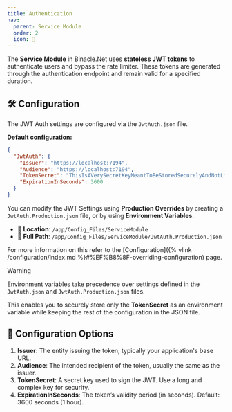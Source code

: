 ```yaml
---
title: Authentication
nav:
  parent: Service Module
  order: 2
  icon: 🔐
---
```


The **Service Module** in Binacle.Net uses **stateless JWT tokens** to authenticate users and bypass the rate limiter. These tokens are generated through the authentication endpoint and remain valid for a specified duration.


## 🛠️ Configuration
The JWT Auth settings are configured via the `JwtAuth.json` file.

**Default configuration:**
```json
﻿{
  "JwtAuth": {
    "Issuer": "https://localhost:7194",
    "Audience": "https://localhost:7194",
    "TokenSecret": "ThisIsAVerySecretKeyMeantToBeStoredSecurelyAndNotLikeThisSoPleaseChangeIt",
    "ExpirationInSeconds": 3600
  }
}
```

You can modify the JWT Settings using **Production Overrides** by creating a `JwtAuth.Production.json` file, or by using **Environment Variables**.
- 📁 **Location**: `/app/Config_Files/ServiceModule`
- 📌 **Full Path**: `/app/Config_Files/ServiceModule/JwtAuth.Production.json`

For more information on this refer to the [Configuration]({% vlink /configuration/index.md %}#%EF%B8%8F-overriding-configuration) page.

> [!Warning]
>
> Environment variables take precedence over settings defined in the `JwtAuth.json` and `JwtAuth.Production.json` files.
>
> This enables you to securely store only the **TokenSecret** as an environment variable while keeping the rest of the configuration in the JSON file.


## 🔧 Configuration Options
1. **Issuer**: The entity issuing the token, typically your application's base URL.
2. **Audience**: The intended recipient of the token, usually the same as the issuer.
3. **TokenSecret**: A secret key used to sign the JWT. Use a long and complex key for security.
4. **ExpirationInSeconds**: The token’s validity period (in seconds). Default: 3600 seconds (1 hour).



